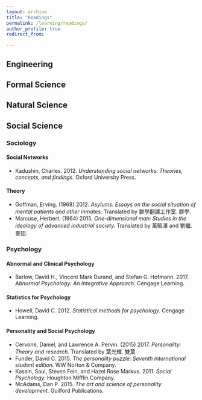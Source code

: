 ```yaml
---
layout: archive
title: "Readings"
permalink: /learning/readings/
author_profile: true
redirect_from:

---
```


## Engineering

## Formal Science

## Natural Science

## Social Science

### Sociology

#### Social Networks

* Kadushin, Charles. 2012. _Understanding social networks: Theories, concepts, and findings._ Oxford University Press.

#### Theory

* Goffman, Erving. (1968) 2012. _Asylums: Essays on the social situation of mental patients and other inmates._ Translated by 群學翻譯工作室. 群學. 
* Marcuse, Herbert. (1964) 2015. _One-dimensional man: Studies in the ideology of advanced industrial society._ Translated by 萬毓澤 and 劉繼. 麥田.  

### Psychology

#### Abnormal and Clinical Psychology

* Barlow, David H., Vincent Mark Durand, and Stefan G. Hofmann. 2017. _Abnormal Psychology: An Integrative Approach._ Cengage Learning.

#### Statistics for Psychology

* Howell, David C. 2012. _Statistical methods for psychology._ Cengage Learning.

#### Personality and Social Psychology

* Cervone, Daniel, and Lawrence A. Pervin. (2015) 2017. _Personality: Theory and research._ Translated by 葉光輝. 雙葉
* Funder, David C. 2015. _The personality puzzle: Seventh international student edition._ WW Norton & Company.
* Kassin, Saul, Steven Fein, and Hazel Rose Markus. 2011. _Social Psychology._ Houghton Mifflin Company. 
* McAdams, Dan P. 2015. _The art and science of personality development._ Guilford Publications.



